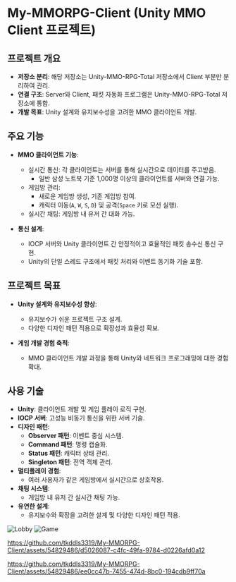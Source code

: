 # My-MMORPG-Client (Unity MMO Client 프로젝트)

## 프로젝트 개요
- **저장소 분리**: 해당 저장소는 Unity-MMO-RPG-Total 저장소에서 Client 부분만 분리하여 관리.
- **연결 구조**: Server와 Client, 패킷 자동화 프로그램은 Unity-MMO-RPG-Total 저장소에 통합.
- **개발 목표**: Unity 설계와 유지보수성을 고려한 MMO 클라이언트 개발.

## 주요 기능
- **MMO 클라이언트 기능**:
  - 실시간 통신: 각 클라이언트는 서버를 통해 실시간으로 데이터를 주고받음.
    - 일반 삼성 노트북 기준 1,000명 이상의 클라이언트를 서버와 연결 가능.
  - 게임방 관리:
    - 새로운 게임방 생성, 기존 게임방 참여.
    - 캐릭터 이동(`A`, `W`, `S`, `D`) 및 공격(`Space` 키로 모션 실행).
  - 실시간 채팅: 게임방 내 유저 간 대화 가능.

- **통신 설계**:
  - IOCP 서버와 Unity 클라이언트 간 안정적이고 효율적인 패킷 송수신 통신 구현.
  - Unity의 단일 스레드 구조에서 패킷 처리와 이벤트 동기화 기술 포함.

## 프로젝트 목표
- **Unity 설계와 유지보수성 향상**:
  - 유지보수가 쉬운 프로젝트 구조 설계.
  - 다양한 디자인 패턴 적용으로 확장성과 효율성 확보.

- **게임 개발 경험 축적**:
  - MMO 클라이언트 개발 과정을 통해 Unity와 네트워크 프로그래밍에 대한 경험 확대.

## 사용 기술
- **Unity**: 클라이언트 개발 및 게임 플레이 로직 구현.
- **IOCP 서버**: 고성능 비동기 통신을 위한 서버 기술.
- **디자인 패턴**:
  - **Observer 패턴**: 이벤트 중심 시스템.
  - **Command 패턴**: 명령 캡슐화.
  - **Status 패턴**: 캐릭터 상태 관리.
  - **Singleton 패턴**: 전역 객체 관리.
- **멀티플레이 경험**:
  - 여러 사용자가 같은 게임방에서 실시간으로 상호작용.
- **채팅 시스템**:
  - 게임방 내 유저 간 실시간 채팅 가능.
- **유연한 설계**:
  - 유지보수와 확장을 고려한 설계 및 다양한 디자인 패턴 적용.


![Lobby](https://github.com/tkddls3319/My-MMORPG-Client/assets/54829486/40da8c9a-3729-4947-807f-6784cbf4b4f4)
![Game](https://github.com/tkddls3319/My-MMORPG-Client/assets/54829486/8a31a323-f72b-4046-978c-01ee3966b24a)

https://github.com/tkddls3319/My-MMORPG-Client/assets/54829486/d5026087-c4fc-49fa-9784-d0226afd0a12

https://github.com/tkddls3319/My-MMORPG-Client/assets/54829486/ee0cc47b-7455-474d-8bc0-194cdb9ff70a

